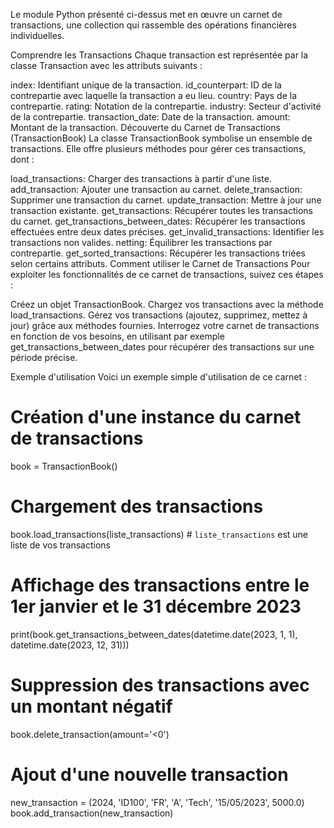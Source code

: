 Le module Python présenté ci-dessus met en œuvre un carnet de transactions, une collection qui rassemble des opérations financières individuelles.

Comprendre les Transactions
Chaque transaction est représentée par la classe Transaction avec les attributs suivants :

index: Identifiant unique de la transaction.
id_counterpart: ID de la contrepartie avec laquelle la transaction a eu lieu.
country: Pays de la contrepartie.
rating: Notation de la contrepartie.
industry: Secteur d'activité de la contrepartie.
transaction_date: Date de la transaction.
amount: Montant de la transaction.
Découverte du Carnet de Transactions (TransactionBook)
La classe TransactionBook symbolise un ensemble de transactions. Elle offre plusieurs méthodes pour gérer ces transactions, dont :

load_transactions: Charger des transactions à partir d'une liste.
add_transaction: Ajouter une transaction au carnet.
delete_transaction: Supprimer une transaction du carnet.
update_transaction: Mettre à jour une transaction existante.
get_transactions: Récupérer toutes les transactions du carnet.
get_transactions_between_dates: Récupérer les transactions effectuées entre deux dates précises.
get_invalid_transactions: Identifier les transactions non valides.
netting: Équilibrer les transactions par contrepartie.
get_sorted_transactions: Récupérer les transactions triées selon certains attributs.
Comment utiliser le Carnet de Transactions
Pour exploiter les fonctionnalités de ce carnet de transactions, suivez ces étapes :

Créez un objet TransactionBook.
Chargez vos transactions avec la méthode load_transactions.
Gérez vos transactions (ajoutez, supprimez, mettez à jour) grâce aux méthodes fournies.
Interrogez votre carnet de transactions en fonction de vos besoins, en utilisant par exemple get_transactions_between_dates pour récupérer des transactions sur une période précise.

Exemple d'utilisation
Voici un exemple simple d'utilisation de ce carnet :

# Création d'une instance du carnet de transactions
book = TransactionBook()

# Chargement des transactions
book.load_transactions(liste_transactions) # `liste_transactions` est une liste de vos transactions

# Affichage des transactions entre le 1er janvier et le 31 décembre 2023
print(book.get_transactions_between_dates(datetime.date(2023, 1, 1), datetime.date(2023, 12, 31)))

# Suppression des transactions avec un montant négatif
book.delete_transaction(amount='<0')

# Ajout d'une nouvelle transaction
new_transaction = (2024, 'ID100', 'FR', 'A', 'Tech', '15/05/2023', 5000.0)
book.add_transaction(new_transaction)
